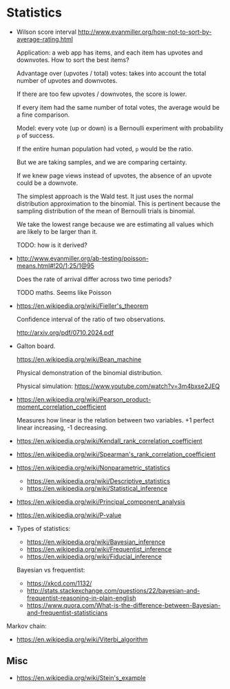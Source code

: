 # Statistics

-   Wilson score interval http://www.evanmiller.org/how-not-to-sort-by-average-rating.html

    Application: a web app has items, and each item has upvotes and downvotes. How to sort the best items?

    Advantage over (upvotes / total) votes: takes into account the total number of upvotes and downvotes.

    If there are too few upvotes / downvotes, the score is lower.

    If every item had the same number of total votes, the average would be a fine comparison.

    Model: every vote (up or down) is a Bernoulli experiment with probability `p` of success.

    If the entire human population had voted, `p` would be the ratio.

    But we are taking samples, and we are comparing certainty.

    If we knew page views instead of upvotes, the absence of an upvote could be a downvote.

    The simplest approach is the Wald test. It just uses the normal distribution approximation to the binomial. This is pertinent because the sampling distribution of the mean of Bernoulli trials is binomial.

    We take the lowest range because we are estimating all values which are likely to be larger than it.

    TODO: how is it derived?

-   http://www.evanmiller.org/ab-testing/poisson-means.html#!20/1;25/1@95

    Does the rate of arrival differ across two time periods?

    TODO maths. Seems like Poisson

-   https://en.wikipedia.org/wiki/Fieller's_theorem

    Confidence interval of the ratio of two observations.

    http://arxiv.org/pdf/0710.2024.pdf

-   Galton board.

    <https://en.wikipedia.org/wiki/Bean_machine>

    Physical demonstration of the binomial distribution.

    Physical simulation: <https://www.youtube.com/watch?v=3m4bxse2JEQ>

-   https://en.wikipedia.org/wiki/Pearson_product-moment_correlation_coefficient

    Measures how linear is the relation between two variables. +1 perfect linear increasing, -1 decreasing.

-   https://en.wikipedia.org/wiki/Kendall_rank_correlation_coefficient

-   https://en.wikipedia.org/wiki/Spearman's_rank_correlation_coefficient

-   https://en.wikipedia.org/wiki/Nonparametric_statistics

    - https://en.wikipedia.org/wiki/Descriptive_statistics
    - https://en.wikipedia.org/wiki/Statistical_inference

-   https://en.wikipedia.org/wiki/Principal_component_analysis

-   https://en.wikipedia.org/wiki/P-value

-   Types of statistics:

    - https://en.wikipedia.org/wiki/Bayesian_inference
    - https://en.wikipedia.org/wiki/Frequentist_inference
    - https://en.wikipedia.org/wiki/Fiducial_inference

    Bayesian vs frequentist:

    - https://xkcd.com/1132/
    - http://stats.stackexchange.com/questions/22/bayesian-and-frequentist-reasoning-in-plain-english
    - https://www.quora.com/What-is-the-difference-between-Bayesian-and-frequentist-statisticians

Markov chain:

-   <https://en.wikipedia.org/wiki/Viterbi_algorithm>

## Misc

-   <https://en.wikipedia.org/wiki/Stein's_example>
